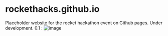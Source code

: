 # rockethacks.github.io
Placeholder website for the rocket hackathon event on Github pages. Under development.
0.1 : 
![image](https://github.com/user-attachments/assets/718eca1e-2234-4a1c-96c5-b343fc51158e)
